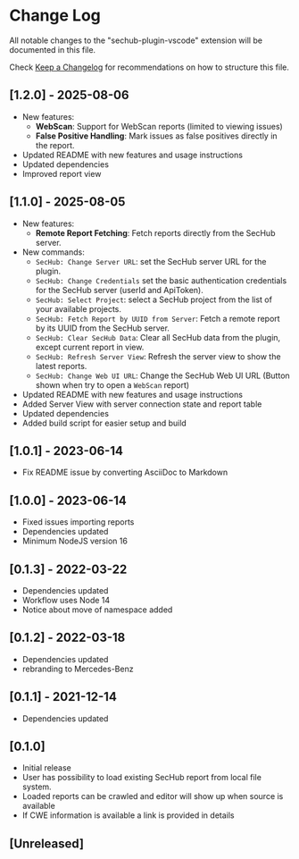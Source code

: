 <!-- SPDX-License-Identifier: MIT --->
# Change Log

All notable changes to the "sechub-plugin-vscode" extension will be documented in this file.

Check [Keep a Changelog](http://keepachangelog.com/) for recommendations on how to structure this file.

## [1.2.0] - 2025-08-06
- New features:
  - **WebScan**: Support for WebScan reports (limited to viewing issues)
  - **False Positive Handling**: Mark issues as false positives directly in the report.
- Updated README with new features and usage instructions
- Updated dependencies
- Improved report view

## [1.1.0] - 2025-08-05
- New features:
  - **Remote Report Fetching**: Fetch reports directly from the SecHub server.
- New commands:
  - `SecHub: Change Server URL`: set the SecHub server URL for the plugin.
  - `SecHub: Change Credentials` set the basic authentication credentials for the SecHub server (userId and ApiToken).
  - `SecHub: Select Project`: select a SecHub project from the list of your available projects.
  - `SecHub: Fetch Report by UUID from Server`: Fetch a remote report by its UUID from the SecHub server.
  - `SecHub: Clear SecHub Data`: Clear all SecHub data from the plugin, except current report in view.
  - `SecHub: Refresh Server View`: Refresh the server view to show the latest reports.
  - `SecHub: Change Web UI URL`: Change the SecHub Web UI URL (Button shown when try to open a `WebScan` report)
- Updated README with new features and usage instructions
- Added Server View with server connection state and report table
- Updated dependencies
- Added build script for easier setup and build

## [1.0.1] - 2023-06-14
- Fix README issue by converting AsciiDoc to Markdown

## [1.0.0] - 2023-06-14
- Fixed issues importing reports
- Dependencies updated
- Minimum NodeJS version 16

## [0.1.3] - 2022-03-22
- Dependencies updated
- Workflow uses Node 14
- Notice about move of namespace added

## [0.1.2] - 2022-03-18
- Dependencies updated 
- rebranding to Mercedes-Benz

## [0.1.1] - 2021-12-14
- Dependencies updated

## [0.1.0]
- Initial release
- User has possibility to load existing SecHub report from local file system.
- Loaded reports can be crawled and editor will show up when source is available
- If CWE information is available a link is provided in details

## [Unreleased]

